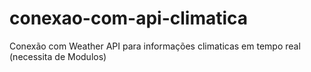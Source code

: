 # conexao-com-api-climatica
Conexão com Weather API para informações climaticas em tempo real (necessita de Modulos)
